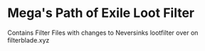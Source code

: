# Mega's Path of Exile Loot Filter
Contains Filter Files with changes to Neversinks lootfilter over on filterblade.xyz
